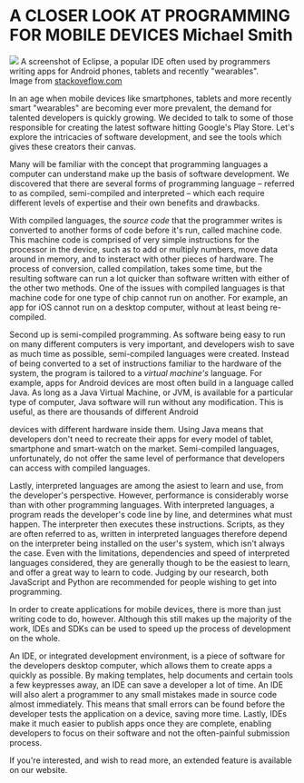 <!--[TEMPLATE] article -->

# A CLOSER LOOK AT PROGRAMMING FOR MOBILE DEVICES <span>Michael Smith</span>

<div class="i">
	<img src="http://i.stack.imgur.com/3heiL.png">
	A screenshot of Eclipse, a popular IDE often used by programmers writing apps for Android phones, tablets and recently "wearables".
	<div>Image from <a href="http://stackoverflow.com/questions/5053834">stackoveflow.com</a></div>
</div>

<!--[COL-1]-->

In an age when mobile devices like smartphones, tablets and more recently smart "wearables" are becoming ever more prevalent, the demand for talented developers is quickly growing. We decided to talk to some of those responsible for creating the latest software hitting Google's Play Store. Let's explore the intricacies of software development, and see the tools which gives these creators their canvas.

Many will be familiar with the concept that programming languages a computer can understand make up the basis of software development. We discovered that there are several forms of programming language &ndash; referred to as compiled, semi-compiled and interpreted &ndash; which each require different levels of expertise and their own benefits and drawbacks.

With compiled languages, the *source code* that the programmer writes is converted to another forms of code before it's run, called machine code. This machine code is comprised of very simple instructions for the processor in the device, such as to add or multiply numbers, move data around in memory, and to insteract with other pieces of hardware. The process of conversion, called compilation, takes some time, but the resulting software can run a lot quicker than software written with either of the other two methods. One of the issues with compiled languages is that machine code for one type of chip cannot run on another. For example, an app for iOS cannot run on a desktop computer, without at least being re-compiled.

Second up is semi-compiled programming. As software being easy to run on many different computers is very important, and developers wish to save as much time as possible, semi-compiled languages were created. Instead of being converted to a set of instructions familiar to the hardware of the system, the program is tailored to a *virtual machine's* language. For example, apps for Android devices are most often build in a language called Java. As long as a Java Virtual Machine, or JVM, is available for a particular type of computer, Java software will run without any modification. This is useful, as there are thousands of different Android

<!--[COL-2]-->

devices with different hardware inside them. Using Java means that developers don't need to recreate their apps for every model of tablet, smartphone and smart-watch on the market. Semi-compiled languages, unfortunately, do not offer the same level of performance that developers can access with compiled languages.

Lastly, interpreted languages are among the asiest to learn and use, from the developer's perspective. However, performance is considerably worse than with other programming languages. With interpreted languages, a program reads the developer's code line by line, and determines what must happen. The interpreter then executes these instructions. Scripts, as they are often referred to as, written in interpreted languages therefore depend on the interpreter being installed on the user's system, which isn't always the case. Even with the limitations, dependencies and speed of interpreted languages considered, they are generally though to be the easiest to learn, and offer a great way to learn to code. Judging by our research, both JavaScript and Python are recommended for people wishing to get into programming.

In order to create applications for mobile devices, there is more than just writing code to do, however. Although this still makes up the majority of the work, IDEs and SDKs can be used to speed up the process of development on the whole.

An IDE, or integrated development environment, is a piece of software for the developers desktop computer, which allows them to create apps a quickly as possible. By making templates, help documents and certain tools a few keypresses away, an IDE can save a developer a lot of time. An IDE will also alert a programmer to any small mistakes made in source code almost immediately. This means that small errors can be found before the developer tests the application on a device, saving more time. Lastly, IDEs make it much easier to publish apps once they are complete, enabling developers to focus on their software and not the often-painful submission process.

If you're interested, and wish to read more, an extended feature is available on our website. 
